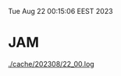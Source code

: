 Tue Aug 22 00:15:06 EEST 2023
# JAM
<a href='./cache/202308/22_00.log'>./cache/202308/22_00.log</a>
